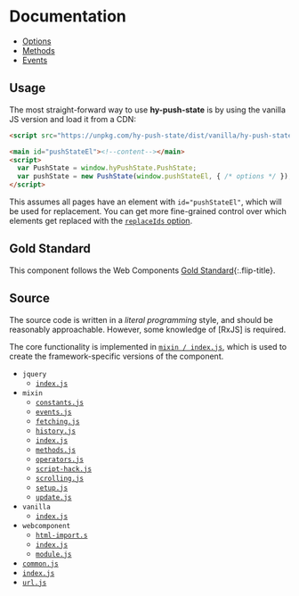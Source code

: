 # Documentation

* [Options](options.md)
* [Methods](methods.md)
* [Events](events.md)

## Usage
The most straight-forward way to use **hy-push-state** is by using the vanilla JS version and load it from a CDN:

~~~html
<script src="https://unpkg.com/hy-push-state/dist/vanilla/hy-push-state.min.js"></script>
~~~

~~~html
<main id="pushStateEl"><!--content--></main>
<script>
  var PushState = window.hyPushState.PushState;
  var pushState = new PushState(window.pushStateEl, { /* options */ });
</script>
~~~

This assumes all pages have an element with `id="pushStateEl"`, which will be used for replacement.
You can get more fine-grained control over which elements get replaced with the [`replaceIds` option](doc/options.md#replaceids).


## Gold Standard
This component follows the Web Components [Gold Standard](gold-standard.md){:.flip-title}.


## Source
The source code is written in a *literal programming* style, and should be reasonably approachable.
However, some knowledge of [RxJS] is required.

The core functionality is implemented in [`mixin / index.js`](source/mixin/README.md),
which is used to create the framework-specific versions of the component.

* `jquery`
  * [`index.js`](source/jquery/README.md)
* `mixin`
  * [`constants.js`](source/mixin/constants.md)
  * [`events.js`](source/mixin/events.md)
  * [`fetching.js`](source/mixin/fetching.md)
  * [`history.js`](source/mixin/history.md)
  * [`index.js`](source/mixin/README.md)
  * [`methods.js`](source/mixin/methods.md)
  * [`operators.js`](source/mixin/operators.md)
  * [`script-hack.js`](source/mixin/script-hack.md)
  * [`scrolling.js`](source/mixin/scrolling.md)
  * [`setup.js`](source/mixin/setup.md)
  * [`update.js`](source/mixin/update.md)
* `vanilla`
  * [`index.js`](source/vanilla/README.md)
* `webcomponent`
  * [`html-import.s`](source/webcomponent/html-import.md)
  * [`index.js`](source/webcomponent/README.md)
  * [`module.js`](source/webcomponent/module.md)
* [`common.js`](source/common.md)
* [`index.js`](source/README.md)
* [`url.js`](source/url.md)
